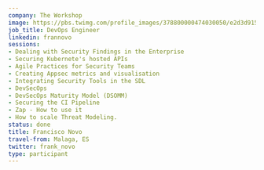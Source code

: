 ```yaml
---
company: The Workshop
image: https://pbs.twimg.com/profile_images/378800000474030050/e2d3d915fb56f536ee1374e2d6ca63ee_400x400.jpeg
job_title: DevOps Engineer
linkedin: frannovo
sessions:
- Dealing with Security Findings in the Enterprise
- Securing Kubernete's hosted APIs
- Agile Practices for Security Teams
- Creating Appsec metrics and visualisation
- Integrating Security Tools in the SDL
- DevSecOps
- DevSecOps Maturity Model (DSOMM)
- Securing the CI Pipeline
- Zap - How to use it
- How to scale Threat Modeling.
status: done
title: Francisco Novo
travel-from: Malaga, ES
twitter: frank_novo
type: participant
---
```


<!-- put more details about participant here -->